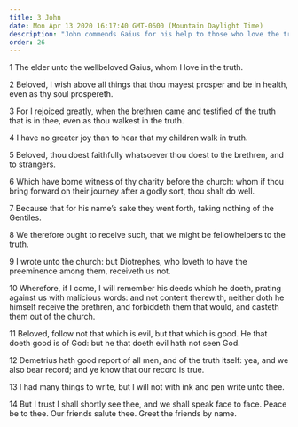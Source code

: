 ```yaml
---
title: 3 John
date: Mon Apr 13 2020 16:17:40 GMT-0600 (Mountain Daylight Time)
description: "John commends Gaius for his help to those who love the truth."
order: 26
---
```


1 The elder unto the wellbeloved Gaius, whom I love in the truth.

2 Beloved, I wish above all things that thou mayest prosper and be in health, even as thy soul prospereth.

3 For I rejoiced greatly, when the brethren came and testified of the truth that is in thee, even as thou walkest in the truth.

4 I have no greater joy than to hear that my children walk in truth.

5 Beloved, thou doest faithfully whatsoever thou doest to the brethren, and to strangers.

6 Which have borne witness of thy charity before the church: whom if thou bring forward on their journey after a godly sort, thou shalt do well.

7 Because that for his name’s sake they went forth, taking nothing of the Gentiles.

8 We therefore ought to receive such, that we might be fellowhelpers to the truth.

9 I wrote unto the church: but Diotrephes, who loveth to have the preeminence among them, receiveth us not.

10 Wherefore, if I come, I will remember his deeds which he doeth, prating against us with malicious words: and not content therewith, neither doth he himself receive the brethren, and forbiddeth them that would, and casteth them out of the church.

11 Beloved, follow not that which is evil, but that which is good. He that doeth good is of God: but he that doeth evil hath not seen God.

12 Demetrius hath good report of all men, and of the truth itself: yea, and we also bear record; and ye know that our record is true.

13 I had many things to write, but I will not with ink and pen write unto thee.

14 But I trust I shall shortly see thee, and we shall speak face to face. Peace be to thee. Our friends salute thee. Greet the friends by name.
